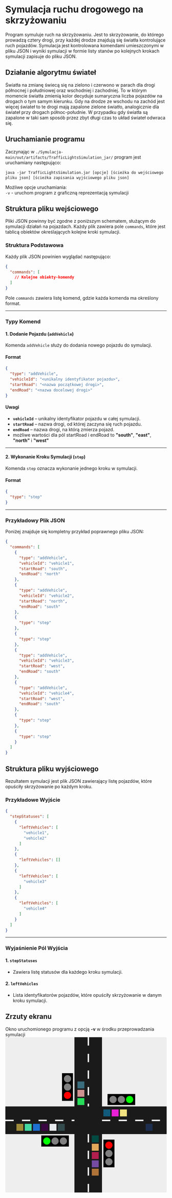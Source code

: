 
# Symulacja ruchu drogowego na skrzyżowaniu

Program symuluje ruch na skrzyżowaniu. Jest to skrzyżowanie, do którego prowadzą cztery drogi, przy każdej drodze znajdują się światła kontrolujące ruch pojazdów.
Symulacja jest kontrolowana komendami umieszczonymi w pliku JSON i wyniki symulacji w formie listy stanów po kolejnych krokach symulacji zapisuje do pliku JSON. 
## Działanie algorytmu świateł
Światła na zmianę świecą się na zielono i czerwono w parach dla drogi północnej i południowej oraz wschodniej i zachodniej. To w którym momencie światła zmienią kolor decyduje sumaryczna liczba pojazdów na drogach o tym samym kierunku. Gdy na drodze ze wschodu na zachód jest więcej świateł to te drogi mają zapalone zielone światło, analogicznie dla świateł przy drogach północ-południe. W przypadku gdy światła są zapalone w taki sam sposób przez zbyt długi czas to układ świateł odwraca się. 
## Uruchamianie programu

Zaczynając w ```./Symulacja-main/out/artifacts/TrafficLightsSimulation_jar/``` program jest uruchamiany następująco:

```
java -jar TrafficLightsSimulation.jar [opcje] [ścieżka do wejściowego pliku json] [ścieżka zapisania wyjściowego pliku json]
```

Możliwe opcje uruchamiania:\
```-v``` - uruchom program z graficzną reprezentacją symulacji
## Struktura pliku wejściowego

Pliki JSON powinny być zgodne z poniższym schematem, służącym do symulacji działań na pojazdach. Każdy plik zawiera pole `commands`, które jest tablicą obiektów określających kolejne kroki symulacji.

### Struktura Podstawowa
Każdy plik JSON powinien wyglądać następująco:

```json
{
  "commands": [
    // Kolejne obiekty-komendy
  ]
}
```

Pole `commands` zawiera listę komend, gdzie każda komenda ma określony format.

---

### Typy Komend

#### 1. Dodanie Pojazdu (`addVehicle`)
Komenda `addVehicle` służy do dodania nowego pojazdu do symulacji.

#### Format
```json
{
  "type": "addVehicle",
  "vehicleId": "<unikalny identyfikator pojazdu>",
  "startRoad": "<nazwa początkowej drogi>",
  "endRoad": "<nazwa docelowej drogi>"
}
```

#### Uwagi
- **`vehicleId`** – unikalny identyfikator pojazdu w całej symulacji.
- **`startRoad`** – nazwa drogi, od której zaczyna się ruch pojazdu.
- **`endRoad`** – nazwa drogi, na którą zmierza pojazd.
- możliwe wartości dla pól startRoad i endRoad to **"south"**, **"east"**, **"north"** i **"west"**
---

#### 2. Wykonanie Kroku Symulacji (`step`)
Komenda `step` oznacza wykonanie jednego kroku w symulacji.

#### Format
```json
{
  "type": "step"
}
```

---

### Przykładowy Plik JSON
Poniżej znajduje się kompletny przykład poprawnego pliku JSON:

```json
{
  "commands": [
    {
      "type": "addVehicle",
      "vehicleId": "vehicle1",
      "startRoad": "south",
      "endRoad": "north"
    },
    {
      "type": "addVehicle",
      "vehicleId": "vehicle2",
      "startRoad": "north",
      "endRoad": "south"
    },
    {
      "type": "step"
    },
    {
      "type": "step"
    },
    {
      "type": "addVehicle",
      "vehicleId": "vehicle3",
      "startRoad": "west",
      "endRoad": "south"
    },
    {
      "type": "addVehicle",
      "vehicleId": "vehicle4",
      "startRoad": "west",
      "endRoad": "south"
    },
    {
      "type": "step"
    },
    {
      "type": "step"
    }
  ]
}
```
## Struktura pliku wyjściowego

Rezultatem symulacji jest plik JSON zawierający listę pojazdów, które opuściły skrzyżowanie po każdym kroku.

### Przykładowe Wyjście
```json
{
  "stepStatuses": [
    {
      "leftVehicles": [
        "vehicle1",
        "vehicle2"
      ]
    },
    {
      "leftVehicles": []
    },
    {
      "leftVehicles": [
        "vehicle3"
      ]
    },
    {
      "leftVehicles": [
        "vehicle4"
      ]
    }
  ]
}
```

---

### Wyjaśnienie Pól Wyjścia

#### 1. `stepStatuses`
- Zawiera listę statusów dla każdego kroku symulacji.

#### 2. `leftVehicles`
- Lista identyfikatorów pojazdów, które opuściły skrzyżowanie w danym kroku symulacji.

## Zrzuty ekranu
Okno uruchomionego programu z opcją **-v** w środku przeprowadzania symulacji
![App Screenshot](https://github.com/zie-w/Symulacja/blob/66b01de798d4b1b43c67a8681e36102e3ee352e9/screenshots/screenshot1.png)

